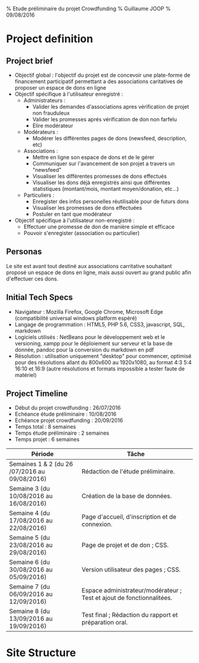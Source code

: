 % Etude préliminaire du projet Crowdfunding
% Guillaume JOOP
% 09/08/2016

# Project definition

## Project brief

* Objectif global : l'objectif du projet est de concevoir une plate-forme de
financement participatif permettant a des associations caritatives de proposer
un espace de dons en ligne
* Objectif spécifique à l'utilisateur enregistré :
    + Administrateurs :
        - Valider les demandes d'associations apres vérification de projet
non frauduleux
        - Valider les promesses aprés vérification de don non farfelu
        - Elire modérateur
    + Modérateurs :
        - Modérer les différentes pages de dons (newsfeed, description, etc)
    + Associations :
        - Mettre en ligne son espace de dons et de le gérer
        - Communiquer sur l'avancement de son projet a travers un "newsfeed"
        - Visualiser les différentes promesses de dons effectués
        - Visualiser les dons déjà enregistrés ainsi que différentes
statistiques (montant/mois, montant moyen/donation, etc...)
    + Particuliers :
        - Enregister des infos personelles réutilisable pour de futurs dons
        - Visualiser les promesses de dons effectuées
        - Postuler en tant que modérateur
* Objectif spécifique à l'utilisateur non-enregistré :
    + Effectuer une promesse de don de manière simple et efficace
    + Pouvoir s'enregister (association ou particulier)

## Personas

Le site est avant tout destiné aux associations carritative souhaitant proposé
un espace de dons en ligne, mais aussi ouvert au grand public afin
d'effectuer ces dons.

## Initial Tech Specs

* Navigateur : Mozilla Firefox, Google Chrome, Microsoft Edge (compatibilité
universal windows platform espéré)
* Langage de programmation : HTML5, PHP 5.6, CSS3, javascript, SQL, markdown
* Logiciels utilisés : NetBeans pour le développement web et le versioning,
xampp pour le déploiement sur serveur et la base de donnée, pandoc pour la
conversion du markdown en pdf
* Résolution : utilisation uniquement "desktop" pour commencer, optimisé pour
des résolutions allant du 800x600 au 1920x1080, au format 4:3 5:4 16:10 et 16:9
(autre résolutions et formats impossible a tester faute de matériel)

## Project Timeline

* Début du projet crowdfunding : 26/07/2016
* Echéance étude préliminaire : 10/08/2016
* Echéance projet crowdfunding : 20/09/2016
* Temps total : 8 semaines
* Temps étude préliminaire : 2 semaines
* Temps projet : 6 semaines

| Période                                       | Tâche                                                                 |
|-----------------------------------------------|-----------------------------------------------------------------------|
| Semaines 1 & 2 (du 26 /07/2016 au 09/08/2016) | Rédaction de l'étude préliminaire.                                    |
| Semaine 3 (du 10/08/2016 au 16/08/2016)       | Création de la base de données.                                       |
| Semaine 4 (du 17/08/2016 au 22/08/2016)       | Page d'accueil, d'inscription et de connexion.                        |
| Semaine 5 (du 23/08/2016 au 29/08/2016)       | Page de projet et de don ; CSS.                                       |
| Semaine 6 (du 30/08/2016 au 05/09/2016)       | Version utilisateur des pages ; CSS.                                  |
| Semaine 7 (du 06/09/2016 au 12/09/2016)       | Espace administrateur/modérateur ; Test et ajout de fonctionnalitées. |
| Semaine 8 (du 13/09/2016 au 19/09/2016)       | Test final ; Rédaction du rapport et préparation oral.                |

# Site Structure

## 
